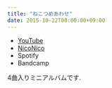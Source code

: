 ```yaml
---
title: "ねこつめあわせ"
date: 2015-10-22T00:00:00+09:00
---
```


- [YouTube](https://www.youtube.com/watch?r63GjNmftaQ)
- [NicoNico](https://nico.ms/sm27418679)
- Spotify
- Bandcamp

4曲入りミニアルバムです.
